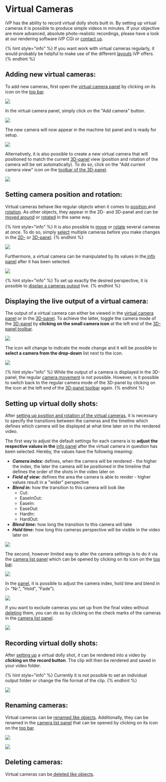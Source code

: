 # Virtual Cameras

iVP has the ability to record virtual dolly shots built in. By setting up virtual cameras it is possible to produce simple videos in minutes. If your objective are more advanced, absolute photo-realistic recordings, please have a look at our rendering software iVP CGI or [contact us](https://www.ixtenda.com).

{% hint style="info" %}
If you want work with virtual cameras regularly, it would probably be helpful to make use of the different [layouts](../user-interface/layouts.md) iVP offers.
{% endhint %}

## Adding new virtual cameras:

To add new cameras, first open the [virtual camera panel](../user-interface/virtual-camera-panel.md) by clicking on its icon on the [top bar](../user-interface/the-top-bar.md).

![](../../../.gitbook/assets/iVP\_virtual\_cameras\_camera\_panel\_icon.jpg)

In the virtual camera panel, simply click on the "Add camera" button.

![](../../../.gitbook/assets/iVP\_virtual\_cameras\_camera\_panel\_add\_camera.jpg)

The new camera will now appear in the machine list panel and is ready for setup.

![](../../../.gitbook/assets/iVP\_virtual\_cameras\_machine\_list\_panel.jpg)

Alternatively, it is also possible to create a new virtual camera that will positioned to match the current [3D-panel](../user-interface/the-3d-panel.md) view (position and rotation of the camera will be set automatically). To do so, click on the "Add current camera view" icon on the [toolbar of the 3D-panel](../user-interface/the-3d-panel.md#the-toolbar-of-the-3d-panel).&#x20;

![](../../../.gitbook/assets/iVP\_virtual\_cameras\_3D-panel\_add\_adjusted\_camera\_icon.jpg)

## Setting camera position and rotation:

Virtual cameras behave like regular objects when it comes to [position ](../machines/move-objects.md)and [rotation](../machines/rotate-objects.md). As other objects, they appear in the 2D- and 3D-panel and can be [moved around](../machines/move-objects.md) or [rotated](../machines/rotate-objects.md) in the same way.

{% hint style="info" %}
It is also possible to [move](../machines/move-objects.md) or [rotate](../machines/rotate-objects.md) several cameras at once. To do so, simply [select](../machines/selecting-and-moving-objects.md) multiple cameras before you make changes in the [2D-](../user-interface/the-2d-panel.md) or [3D-panel](../user-interface/the-3d-panel.md).
{% endhint %}

![](../../../.gitbook/assets/iVP\_virtual\_cameras\_objects.jpg)

Furthermore, a virtual camera can be manipulated by its values in the[ info panel](../user-interface/the-info-panel.md) after it has been selected.

![](../../../.gitbook/assets/iVP\_virtual\_cameras\_position.jpg)

{% hint style="info" %}
To set up exactly the desired perspective, it is possible to [display a cameras output](virtual-cameras.md#displaying-the-output-of-a-virtual-camera) live.
{% endhint %}

## Displaying the live output of a virtual camera:

The output of a virtual camera can either be viewed in the [virtual camera panel](../user-interface/virtual-camera-panel.md) or in the [3D-panel](../user-interface/the-3d-panel.md). To achieve the latter, toggle the camera mode of the [3D-panel](../user-interface/the-3d-panel.md) by **clicking on the small camera icon** at the left end of the [3D-panel toolbar](../user-interface/the-3d-panel.md#the-toolbar-of-the-3d-panel).

![](../../../.gitbook/assets/iVP\_virtual\_cameras\_3D-panel\_camera\_mode\_icon.jpg)

The icon will change to indicate the mode change and it will be possible to **select a camera from the drop-down** list next to the icon.

![](../../../.gitbook/assets/iVP\_virtual\_cameras\_3D-panel\_camera\_mode\_dropdown.jpg)

{% hint style="info" %}
While the output of a camera is displayed in the 3D-panel, the regular [camera movement](../getting-started/moving-the-camera.md) is not possible. However, is it possible to switch back to the regular camera mode of the 3D-panel by clicking on the icon at the left end of the [3D-panel toolbar](../user-interface/the-3d-panel.md#the-toolbar-of-the-3d-panel) again.
{% endhint %}

## Setting up virtual dolly shots:

After [setting up position and rotation of the virtual cameras](virtual-cameras.md#setting-camera-position-and-rotation), it is necessary to specify the transitions between the cameras and the timeline which defines which camera will be displayed at what time later on in the rendered video.

The first way to adjust the default settings for each camera is to **adjust the respective values in the** [info panel](../user-interface/the-info-panel.md) after the virtual camera in question has been selected. Hereby, the values have the following meaning:

* _**Camera index:**_ defines, when the camera will be rendered - the higher the index, the later the camera will be positioned in the timeline that defines the order of the shots in the video later on
* _**Field of view:**_ defines the area the camera is able to render - higher values result in a "wider" perspective&#x20;
* _**Blend in:**_ how the transition to this camera will look like
  * Cut:
  * EaseInOut:
  * EaseIn:
  * EaseOut:
  * HardIn:
  * HardOut:
* _**Blend time:**_ how long the transition to this camera will take
* _**Hold time:**_ how long this cameras perspective will be visible in the video later on

![](../../../.gitbook/assets/iVP\_virtual\_cameras\_blend\_settings.jpg)

The second, however limited way to alter the camera settings is to do it via the [camera list panel](../user-interface/camera-list-panel.md) which can be opened by clicking on its icon on the [top bar](../user-interface/the-top-bar.md#icons).

![](<../../../.gitbook/assets/iVP\_virtual\_cameras\_camera\_list\_icon (1).jpg>)

In the [panel](../user-interface/camera-list-panel.md), it is possible to adjust the camera index, hold time and blend in (= "Nr.", "Hold", "Fade").

![](../../../.gitbook/assets/iVP\_virtual\_cameras\_camera\_list\_panel\_camera\_settings.jpg)

If you want to exclude cameras you set up from the final video without [deleting](../machines/delete-objects.md) them, you can do so by clicking on the check marks of the cameras in the [camera list panel](../user-interface/camera-list-panel.md).

![](../../../.gitbook/assets/iVP\_virtual\_cameras\_camera\_list\_panel\_camera\_selection.jpg)

## Recording virtual dolly shots:

After [setting up](virtual-cameras.md#setting-up-virtual-dolly-shots) a virtual dolly shot, it can be rendered into a video by **clicking on the record button**. The clip will then be rendered and saved in your video folder.

{% hint style="info" %}
Currently it is not possible to set an individual output folder or change the file format of the clip.
{% endhint %}

![](../../../.gitbook/assets/iVP\_virtual\_cameras\_camera\_list\_panel\_record\_icon.jpg)

## Renaming cameras:

Virtual cameras can be [renamed like objects](../the-tree-view/renaming-objects-and-folders.md). Additionally, they can be renamed in the [camera list panel](../user-interface/camera-list-panel.md) that can be opened by clicking on its icon on the [top bar](../user-interface/the-top-bar.md#icons).

![](<../../../.gitbook/assets/iVP\_virtual\_cameras\_camera\_list\_icon (1).jpg>)

![](../../../.gitbook/assets/iVP\_virtual\_cameras\_camera\_list\_panel\_camera\_rename.jpg)

## Deleting cameras:

Virtual cameras can be[ deleted like objects](../machines/delete-objects.md).
